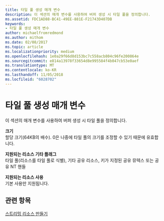 ```yaml
---
title: 타일 풀 생성 매개 변수
description: 이 섹션의 매개 변수를 사용하여 버퍼 생성 시 타일 풀을 정의합니다.
ms.assetid: FDC1AD88-BC41-49EE-881E-F21743D407DB
keywords:
- 타일 풀 생성 매개 변수
author: michaelfromredmond
ms.author: mithom
ms.date: 02/08/2017
ms.topic: article
ms.localizationpriority: medium
ms.openlocfilehash: 1e0a29f66d8d153bc7c558acb804c96fe200864e
ms.sourcegitcommit: e814a13978f33654d8e995584f4b047cb53e0aef
ms.translationtype: MT
ms.contentlocale: ko-KR
ms.lasthandoff: 11/05/2018
ms.locfileid: "6028702"
---
```

# <a name="tile-pool-creation-parameters"></a>타일 풀 생성 매개 변수


이 섹션의 매개 변수를 사용하여 버퍼 생성 시 타일 풀을 정의합니다.

<span id="Size"></span><span id="size"></span><span id="SIZE"></span>**크기**  
할당 크기(64KB의 배수). 0은 나중에 타일 풀의 크기를 조정할 수 있기 때문에 유효합니다.

<span id="Supported_Resource_Misc_Flags"></span><span id="supported_resource_misc_flags"></span><span id="SUPPORTED_RESOURCE_MISC_FLAGS"></span>**지원되는 리소스 기타 플래그**  
타일 풀(리소스를 타일 풀로 식별), 기타 공유 리소스, 키가 지정된 공유 뮤텍스 또는 공유 NT 핸들

<span id="Supported_Resource_Usage"></span><span id="supported_resource_usage"></span><span id="SUPPORTED_RESOURCE_USAGE"></span>**지원되는 리소스 사용**  
기본 사용만 지원됩니다.

## <a name="span-idrelated-topicsspanrelated-topics"></a><span id="related-topics"></span>관련 항목


[스트리밍 리소스 만들기](creating-streaming-resources.md)

 

 




